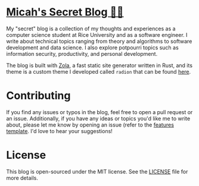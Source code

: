 # [Micah's Secret Blog 👨‍💻](https://micahkepe.com/blog/)

My "secret" blog is a collection of my thoughts and experiences as a computer
science student at Rice University and as a software engineer. I write about
technical topics ranging from theory and algorithms to software development and
data science. I also explore potpourri topics such as information security,
productivity, and personal development.

The blog is built with [Zola](https://www.getzola.org/), a fast static site
generator written in Rust, and its theme is a custom theme I developed called
`radion` that can be found [here](https://github.com/micahkepe/radion).

# Contributing

If you find any issues or typos in the blog, feel free to open a pull request or
an issue. Additionally, if you have any ideas or topics you'd like me to write
about, please let me know by opening an issue (refer to the
[features template](.github/ISSUE_TEMPLATE/feature_request.md). I'd love to hear
your suggestions!

# License

This blog is open-sourced under the MIT license. See the [LICENSE](LICENSE) file
for more details.
